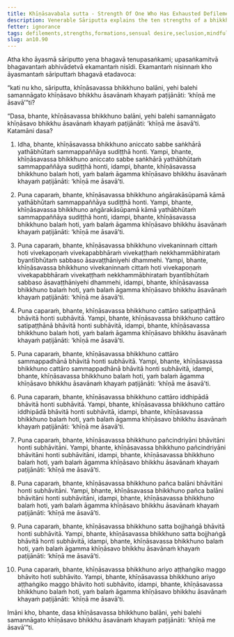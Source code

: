 ```yaml
---
title: Khīṇāsavabala sutta - Strength Of One Who Has Exhausted Defilements
description: Venerable Sāriputta explains the ten strengths of a bhikkhu who has exhausted the defilements.
fetter: ignorance
tags: defilements,strengths,formations,sensual desire,seclusion,mindfulness,right efforts,psychic powers,faculties,strengths,factors of awakening,noble eightfold path,an,an10
slug: an10.90
---
```


Atha kho āyasmā sāriputto yena bhagavā tenupasaṅkami; upasaṅkamitvā bhagavantaṁ abhivādetvā ekamantaṁ nisīdi. Ekamantaṁ nisinnaṁ kho āyasmantaṁ sāriputtaṁ bhagavā etadavoca:

“kati nu kho, sāriputta, khīṇāsavassa bhikkhuno balāni, yehi balehi samannāgato khīṇāsavo bhikkhu āsavānaṁ khayaṁ paṭijānāti: ‘khīṇā me āsavā’”ti?

“Dasa, bhante, khīṇāsavassa bhikkhuno balāni, yehi balehi samannāgato khīṇāsavo bhikkhu āsavānaṁ khayaṁ paṭijānāti: ‘khīṇā me āsavā’ti. Katamāni dasa?

1. Idha, bhante, khīṇāsavassa bhikkhuno aniccato sabbe saṅkhārā yathābhūtaṁ sammappaññāya sudiṭṭhā honti. Yampi, bhante, khīṇāsavassa bhikkhuno aniccato sabbe saṅkhārā yathābhūtaṁ sammappaññāya sudiṭṭhā honti, idampi, bhante, khīṇāsavassa bhikkhuno balaṁ hoti, yaṁ balaṁ āgamma khīṇāsavo bhikkhu āsavānaṁ khayaṁ paṭijānāti: ‘khīṇā me āsavā’ti.

2. Puna caparaṁ, bhante, khīṇāsavassa bhikkhuno aṅgārakāsūpamā kāmā yathābhūtaṁ sammappaññāya sudiṭṭhā honti. Yampi, bhante, khīṇāsavassa bhikkhuno aṅgārakāsūpamā kāmā yathābhūtaṁ sammappaññāya sudiṭṭhā honti, idampi, bhante, khīṇāsavassa bhikkhuno balaṁ hoti, yaṁ balaṁ āgamma khīṇāsavo bhikkhu āsavānaṁ khayaṁ paṭijānāti: ‘khīṇā me āsavā’ti.

3. Puna caparaṁ, bhante, khīṇāsavassa bhikkhuno vivekaninnaṁ cittaṁ hoti vivekapoṇaṁ vivekapabbhāraṁ vivekaṭṭhaṁ nekkhammābhirataṁ byantībhūtaṁ sabbaso āsavaṭṭhāniyehi dhammehi. Yampi, bhante, khīṇāsavassa bhikkhuno vivekaninnaṁ cittaṁ hoti vivekapoṇaṁ vivekapabbhāraṁ vivekaṭṭhaṁ nekkhammābhirataṁ byantībhūtaṁ sabbaso āsavaṭṭhāniyehi dhammehi, idampi, bhante, khīṇāsavassa bhikkhuno balaṁ hoti, yaṁ balaṁ āgamma khīṇāsavo bhikkhu āsavānaṁ khayaṁ paṭijānāti: ‘khīṇā me āsavā’ti.

4. Puna caparaṁ, bhante, khīṇāsavassa bhikkhuno cattāro satipaṭṭhānā bhāvitā honti subhāvitā. Yampi, bhante, khīṇāsavassa bhikkhuno cattāro satipaṭṭhānā bhāvitā honti subhāvitā, idampi, bhante, khīṇāsavassa bhikkhuno balaṁ hoti, yaṁ balaṁ āgamma khīṇāsavo bhikkhu āsavānaṁ khayaṁ paṭijānāti: ‘khīṇā me āsavā’ti.

5. Puna caparaṁ, bhante, khīṇāsavassa bhikkhuno cattāro sammappadhānā bhāvitā honti subhāvitā. Yampi, bhante, khīṇāsavassa bhikkhuno cattāro sammappadhānā bhāvitā honti subhāvitā, idampi, bhante, khīṇāsavassa bhikkhuno balaṁ hoti, yaṁ balaṁ āgamma khīṇāsavo bhikkhu āsavānaṁ khayaṁ paṭijānāti: ‘khīṇā me āsavā’ti.

6. Puna caparaṁ, bhante, khīṇāsavassa bhikkhuno cattāro iddhipādā bhāvitā honti subhāvitā. Yampi, bhante, khīṇāsavassa bhikkhuno cattāro iddhipādā bhāvitā honti subhāvitā, idampi, bhante, khīṇāsavassa bhikkhuno balaṁ hoti, yaṁ balaṁ āgamma khīṇāsavo bhikkhu āsavānaṁ khayaṁ paṭijānāti: ‘khīṇā me āsavā’ti.

7. Puna caparaṁ, bhante, khīṇāsavassa bhikkhuno pañcindriyāni bhāvitāni honti subhāvitāni. Yampi, bhante, khīṇāsavassa bhikkhuno pañcindriyāni bhāvitāni honti subhāvitāni, idampi, bhante, khīṇāsavassa bhikkhuno balaṁ hoti, yaṁ balaṁ āgamma khīṇāsavo bhikkhu āsavānaṁ khayaṁ paṭijānāti: ‘khīṇā me āsavā’ti.

8. Puna caparaṁ, bhante, khīṇāsavassa bhikkhuno pañca balāni bhāvitāni honti subhāvitāni. Yampi, bhante, khīṇāsavassa bhikkhuno pañca balāni bhāvitāni honti subhāvitāni, idampi, bhante, khīṇāsavassa bhikkhuno balaṁ hoti, yaṁ balaṁ āgamma khīṇāsavo bhikkhu āsavānaṁ khayaṁ paṭijānāti: ‘khīṇā me āsavā’ti.

9. Puna caparaṁ, bhante, khīṇāsavassa bhikkhuno satta bojjhaṅgā bhāvitā honti subhāvitā. Yampi, bhante, khīṇāsavassa bhikkhuno satta bojjhaṅgā bhāvitā honti subhāvitā, idampi, bhante, khīṇāsavassa bhikkhuno balaṁ hoti, yaṁ balaṁ āgamma khīṇāsavo bhikkhu āsavānaṁ khayaṁ paṭijānāti: ‘khīṇā me āsavā’ti.

10. Puna caparaṁ, bhante, khīṇāsavassa bhikkhuno ariyo aṭṭhaṅgiko maggo bhāvito hoti subhāvito. Yampi, bhante, khīṇāsavassa bhikkhuno ariyo aṭṭhaṅgiko maggo bhāvito hoti subhāvito, idampi, bhante, khīṇāsavassa bhikkhuno balaṁ hoti, yaṁ balaṁ āgamma khīṇāsavo bhikkhu āsavānaṁ khayaṁ paṭijānāti: ‘khīṇā me āsavā’ti.

Imāni kho, bhante, dasa khīṇāsavassa bhikkhuno balāni, yehi balehi samannāgato khīṇāsavo bhikkhu āsavānaṁ khayaṁ paṭijānāti: ‘khīṇā me āsavā’”ti.
